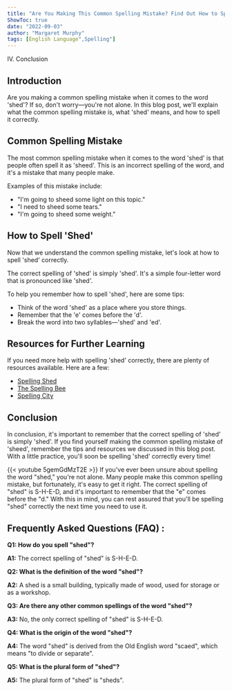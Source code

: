 ```yaml
---
title: "Are You Making This Common Spelling Mistake? Find Out How to Spell 'Shed' Now!"
ShowToc: true 
date: "2022-09-03"
author: "Margaret Murphy" 
tags: [English Language",Spelling"]
---
```

IV. Conclusion 

## Introduction

Are you making a common spelling mistake when it comes to the word 'shed'? If so, don't worry—you're not alone. In this blog post, we'll explain what the common spelling mistake is, what 'shed' means, and how to spell it correctly.

## Common Spelling Mistake

The most common spelling mistake when it comes to the word 'shed' is that people often spell it as 'sheed'. This is an incorrect spelling of the word, and it's a mistake that many people make.

Examples of this mistake include:

* "I'm going to sheed some light on this topic."
* "I need to sheed some tears."
* "I'm going to sheed some weight."

## How to Spell 'Shed'

Now that we understand the common spelling mistake, let's look at how to spell 'shed' correctly.

The correct spelling of 'shed' is simply 'shed'. It's a simple four-letter word that is pronounced like 'shed'.

To help you remember how to spell 'shed', here are some tips:

* Think of the word 'shed' as a place where you store things.
* Remember that the 'e' comes before the 'd'.
* Break the word into two syllables—'shed' and 'ed'.

## Resources for Further Learning

If you need more help with spelling 'shed' correctly, there are plenty of resources available. Here are a few:

* [Spelling Shed](https://www.spellingshed.com/)
* [The Spelling Bee](https://www.the-spelling-bee.com/)
* [Spelling City](https://www.spellingcity.com/)

## Conclusion

In conclusion, it's important to remember that the correct spelling of 'shed' is simply 'shed'. If you find yourself making the common spelling mistake of 'sheed', remember the tips and resources we discussed in this blog post. With a little practice, you'll soon be spelling 'shed' correctly every time!

{{< youtube 5gemGdMzT2E >}} 
If you've ever been unsure about spelling the word "shed," you're not alone. Many people make this common spelling mistake, but fortunately, it's easy to get it right. The correct spelling of "shed" is S-H-E-D, and it's important to remember that the "e" comes before the "d." With this in mind, you can rest assured that you'll be spelling "shed" correctly the next time you need to use it.

## Frequently Asked Questions (FAQ) :
**Q1: How do you spell "shed"?**

**A1:** The correct spelling of "shed" is S-H-E-D.

**Q2: What is the definition of the word "shed"?**

**A2:** A shed is a small building, typically made of wood, used for storage or as a workshop.

**Q3: Are there any other common spellings of the word "shed"?**

**A3:** No, the only correct spelling of "shed" is S-H-E-D.

**Q4: What is the origin of the word "shed"?**

**A4:** The word "shed" is derived from the Old English word "scaed", which means "to divide or separate".

**Q5: What is the plural form of "shed"?**

**A5:** The plural form of "shed" is "sheds".






